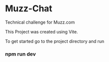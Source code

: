 # Muzz-Chat
Technical challenge for Muzz.com


This Project was created using Vite.

To get started go to the project directory and run 

### npm run dev
